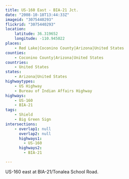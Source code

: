 ```yaml
---
title: US-160 East - BIA-21 Jct.
date: "2008-10-18T13:44:33Z"
imageid: "3075440293"
flickrid: "3075440293"
location:
    latitude: 36.319652
    longitude: -110.945022
places:
    - Red Lake|Coconino County|Arizona|United States
counties:
    - Coconino County|Arizona|United States
countries:
    - United States
states:
    - Arizona|United States
highwaytypes:
    - US Highway
    - Bureau of Indian Affairs Highway
highways:
    - US-160
    - BIA-21
tags:
    - Shield
    - Big Green Sign
intersections:
    - overlap1: null
      overlap2: null
      highways1:
        - US-160
      highways2:
        - BIA-21

---
```

US-160 east at BIA-21/Tonalea School Road.